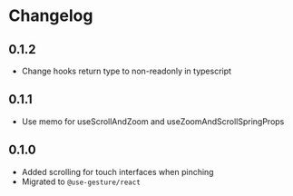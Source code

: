 # Changelog

## 0.1.2

- Change hooks return type to non-readonly in typescript

## 0.1.1

- Use memo for useScrollAndZoom and useZoomAndScrollSpringProps

## 0.1.0

- Added scrolling for touch interfaces when pinching
- Migrated to `@use-gesture/react`
